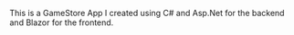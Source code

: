 This is a GameStore App I created using C# and Asp.Net for the backend and Blazor for the frontend.
